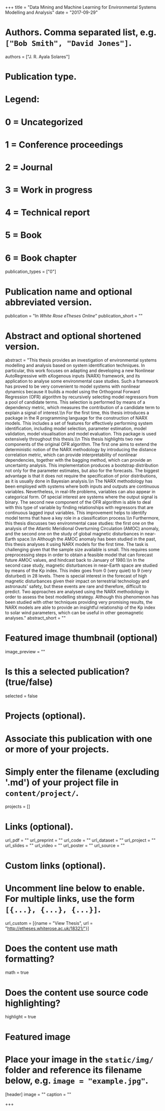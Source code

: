 +++
title = "Data Mining and Machine Learning for Environmental Systems Modelling and Analysis"
date = "2017-09-29"

# Authors. Comma separated list, e.g. `["Bob Smith", "David Jones"]`.
authors = ["J. R. Ayala Solares"]
    
# Publication type.
# Legend:
# 0 = Uncategorized
# 1 = Conference proceedings
# 2 = Journal
# 3 = Work in progress
# 4 = Technical report
# 5 = Book
# 6 = Book chapter
publication_types = ["0"]

# Publication name and optional abbreviated version.
publication = "In *White Rose eTheses Online*"
publication_short = ""
    
# Abstract and optional shortened version.
abstract = "This thesis provides an investigation of environmental systems modelling and analysis based on system identification techniques. In particular, this work focuses on adapting and developing a new Nonlinear AutoRegressive with eXogenous inputs (NARX) framework, and its application to analyse some environmental case studies. Such a framework has proved to be very convenient to model systems with nonlinear dynamics because it builds a model using the Orthogonal Forward Regression (OFR) algorithm by recursively selecting model regressors from a pool of candidate terms. This selection is performed by means of a dependency metric, which measures the contribution of a candidate term to explain a signal of interest.\\\n For the first time, this thesis introduces a package in the R programming language for the construction of NARX models. This includes a set of features for effectively performing system identification, including model selection, parameter estimation, model validation, model visualisation and model evaluation. This package is used extensively throughout this thesis.\\\n This thesis highlights two new components of the original OFR algorithm. The first one aims to extend the deterministic notion of the NARX methodology by introducing the distance correlation metric, which can provide interpretability of nonlinear dependencies, together with the bagging method, which can provide an uncertainty analysis. This implementation produces a bootstrap distribution not only for the parameter estimates, but also for the forecasts. The biggest advantage is that it does not require the specification of prior distributions, as it is usually done in Bayesian analysis.\\\n The NARX methodology has been employed with systems where both inputs and outputs are continuous variables. Nevertheless, in real-life problems, variables can also appear in categorical form. Of special interest are systems where the output signal is binary. The second new component of the OFR algorithm is able to deal with this type of variable by finding relationships with regressors that are continuous lagged input variables. This improvement helps to identify model terms that have a key role in a classification process.\\\n Furthermore, this thesis discusses two environmental case studies: the first one on the analysis of the Atlantic Meridional Overturning Circulation (AMOC) anomaly, and the second one on the study of global magnetic disturbances in near-Earth space.\\\n Although the AMOC anomaly has been studied in the past, this thesis analyses it using NARX models for the first time. The task is challenging given that the sample size available is small. This requires some preprocessing steps in order to obtain a feasible model that can forecast future AMOC values, and hindcast back to January of 1980.\\\n In the second case study, magnetic disturbances in near-Earth space are studied by means of the Kp index. This index goes from 0 (very quiet) to 9 (very disturbed) in 28 levels. There is special interest in the forecast of high magnetic disturbances given their impact on terrestrial technology and astronauts' safety, but these events are rare and therefore, difficult to predict. Two approaches are analysed using the NARX methodology in order to assess the best modelling strategy. Although this phenomenon has been studied with other techniques providing very promising results, the NARX models are able to provide an insightful relationship of the Kp index to solar wind parameters, which can be useful in other geomagnetic analyses."
abstract_short = ""

# Featured image thumbnail (optional)
image_preview = ""

# Is this a selected publication? (true/false)
selected = false

# Projects (optional).
#   Associate this publication with one or more of your projects.
#   Simply enter the filename (excluding '.md') of your project file in `content/project/`.
projects = []

# Links (optional).
url_pdf = ""
url_preprint = ""
url_code = ""
url_dataset = ""
url_project = ""
url_slides = ""
url_video = ""
url_poster = ""
url_source = ""

# Custom links (optional).
#   Uncomment line below to enable. For multiple links, use the form `[{...}, {...}, {...}]`.
url_custom = [{name = "View Thesis", url = "http://etheses.whiterose.ac.uk/18321/"}]

# Does the content use math formatting?
math = true

# Does the content use source code highlighting?
highlight = true

# Featured image
# Place your image in the `static/img/` folder and reference its filename below, e.g. `image = "example.jpg"`.
[header]
image = ""
caption = ""

+++
    